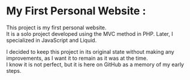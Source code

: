 
# My First Personal Website :
This project is my first personal website.  
It is a solo project developed using the MVC method in PHP. Later, I specialized in JavaScript and Liquid.

I decided to keep this project in its original state without making any improvements, as I want it to remain as it was at the time.  
I know it is not perfect, but it is here on GitHub as a memory of my early steps.

